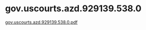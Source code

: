 # gov.uscourts.azd.929139.538.0

[gov.uscourts.azd.929139.538.0.pdf](gov%20uscourts%20azd%20929139%20538%200%20777e773017d944b4ac54c63f66835f93/gov.uscourts.azd.929139.538.0.pdf)